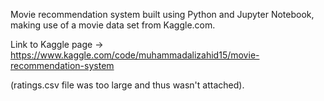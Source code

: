 Movie recommendation system built using Python and Jupyter Notebook, making use of a movie data set from Kaggle.com.

Link to Kaggle page -> https://www.kaggle.com/code/muhammadalizahid15/movie-recommendation-system

(ratings.csv file was too large and thus wasn't attached).
